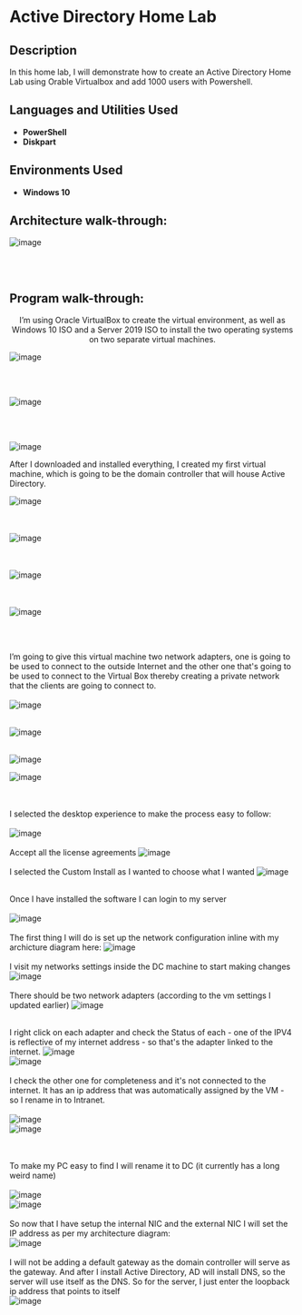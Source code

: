 <h1>Active Directory Home Lab</h1>

<h2>Description</h2>
In this home lab, I will demonstrate how to create an Active Directory Home Lab using Orable Virtualbox and add 1000 users with Powershell.
<br />


<h2>Languages and Utilities Used</h2>

- <b>PowerShell</b> 
- <b>Diskpart</b>

<h2>Environments Used </h2>

- <b>Windows 10</b> 

<h2>Architecture walk-through:</h2>

<p align="center">

 
![image](https://github.com/nobudlamini/ActiveDirectoryLab/assets/150668386/e5dc0805-82b4-4b61-afce-0c53ad401f24)

<br />
<br />


<h2>Program walk-through:</h2>

<p align="center">
I’m using Oracle VirtualBox to create the virtual environment, as well as Windows 10 ISO and a Server 2019 ISO to install the two operating systems on two separate virtual machines. <br/>
 
![image](https://github.com/nobudlamini/ActiveDirectoryLab/assets/150668386/92ed38c0-8199-4928-abe8-9f9e83de9750)

</br></br>

![image](https://github.com/nobudlamini/ActiveDirectoryLab/assets/150668386/39ee9777-5ae5-4476-955c-775f6bbb6778)

</br></br>

![image](https://github.com/nobudlamini/ActiveDirectoryLab/assets/150668386/e934585a-2aca-4c82-b533-1422d81d3c92)

After I downloaded and installed everything, I created my first virtual machine, which is going to be the domain controller that will house Active Directory. 

![image](https://github.com/nobudlamini/ActiveDirectoryLab/assets/150668386/aaf97988-7cf1-40d9-a42f-b6a91fa8312c)

</br></br>
![image](https://github.com/nobudlamini/ActiveDirectoryLab/assets/150668386/67c564bb-3abd-422b-9865-18826cc19762)

</br></br>
![image](https://github.com/nobudlamini/ActiveDirectoryLab/assets/150668386/b5294bf6-fbbe-412e-9303-463c79d5f29a)

</br></br>
![image](https://github.com/nobudlamini/ActiveDirectoryLab/assets/150668386/86d8cfd2-9f47-4c78-a281-8f3e06c12614)

<br />
<br />

I’m going to give this virtual machine two network adapters, one is going to be used to connect to the outside Internet and the other one that's going to be used to connect to the Virtual Box thereby creating a private network that the clients are going to connect to. 
</br></br>
![image](https://github.com/nobudlamini/ActiveDirectoryLab/assets/150668386/b8a3eeb0-11a3-4475-8cec-43adafef9a84)
</br></br>

![image](https://github.com/nobudlamini/ActiveDirectoryLab/assets/150668386/618cd873-1cdf-42f5-8940-1a22676cabac)
</br></br>

![image](https://github.com/nobudlamini/ActiveDirectoryLab/assets/150668386/6d15089a-2af7-44de-aeb1-666bba1de573)
</br>

![image](https://github.com/nobudlamini/ActiveDirectoryLab/assets/150668386/afcf1b96-7bbe-4ad4-ab59-ffa332547b01)

</br></br>
I selected the desktop experience to make the process easy to follow:
</br></br>
![image](https://github.com/nobudlamini/ActiveDirectoryLab/assets/150668386/7f1ea876-4b9b-428b-bea3-c2f6a277d011)
</br></br>
Accept all the license agreements
![image](https://github.com/nobudlamini/ActiveDirectoryLab/assets/150668386/e73d7f2d-6100-4d78-9439-1b7531b84397)
</br></br>
I selected the Custom Install as I wanted to choose what I wanted
![image](https://github.com/nobudlamini/ActiveDirectoryLab/assets/150668386/7cfb6488-590d-463d-b482-0b5e27f7c141)
</br></br>

Once I have installed the software I can login to my server
</br></br>
![image](https://github.com/nobudlamini/ActiveDirectoryLab/assets/150668386/ba5273cf-d9c2-4c3b-8312-59508e6c96c0)
</br></br>
The first thing I will do is set up the network configuration inline with my archicture diagram here:
![image](https://github.com/nobudlamini/ActiveDirectoryLab/assets/150668386/feb59ff3-10c3-470c-a34e-ff45c4dc9791)
</br></br>
I visit my networks settings inside the DC machine to start making changes
![image](https://github.com/nobudlamini/ActiveDirectoryLab/assets/150668386/996de5f5-ad9d-4f23-84a6-019819f51af9)
</br></br>
There should be two network adapters (according to the vm settings I updated earlier)
![image](https://github.com/nobudlamini/ActiveDirectoryLab/assets/150668386/692d0326-c2ea-4417-a2f9-f9c6948ec940)
</br></br>

I right click on each adapter and check the Status of each - one of the IPV4 is reflective of my internet address - so that's the adapter linked to the internet.
![image](https://github.com/nobudlamini/ActiveDirectoryLab/assets/150668386/8e715361-18ac-423d-a825-323c78a067d1)
</br>
![image](https://github.com/nobudlamini/ActiveDirectoryLab/assets/150668386/6fbe7880-6ed8-4a2a-b35f-4af31349561b)
</br></br>
I check the other one for completeness and it's not connected to the internet. It has an ip address that was automatically assigned by the VM - so I rename in to Intranet.
</br></br>
![image](https://github.com/nobudlamini/ActiveDirectoryLab/assets/150668386/0e8109a5-a902-49a6-aeb2-3ed39e75f0d0)
</br>
![image](https://github.com/nobudlamini/ActiveDirectoryLab/assets/150668386/0f4a1e78-6b50-4ee5-a27e-944d3c1a1abf)

</br></br>
To make my PC easy to find I will rename it to DC (it currently has a long weird name)
</br></br>
![image](https://github.com/nobudlamini/ActiveDirectoryLab/assets/150668386/06cf14e0-b2d5-4a29-914b-0af5a55064f7)
</br>
![image](https://github.com/nobudlamini/ActiveDirectoryLab/assets/150668386/0fb9df7f-2175-44cd-9f8d-d8be153f6400)
</br></br>
So  now that I have setup the internal NIC and the external NIC I will set the IP address as per my architecture diagram:
</br>
![image](https://github.com/nobudlamini/ActiveDirectoryLab/assets/150668386/f69f2ebd-1f83-4270-b614-47ff0671fec1)
</br></br>
I will not be adding a default gateway as the domain controller will serve as the gateway. And after I install Active Directory, AD will install DNS, so the server will use itself as the DNS. So for the server, I just enter the loopback ip address that points to itself
</br>
![image](https://github.com/nobudlamini/ActiveDirectoryLab/assets/150668386/02fd82e8-92d2-4f17-a38e-638a349da70b)






